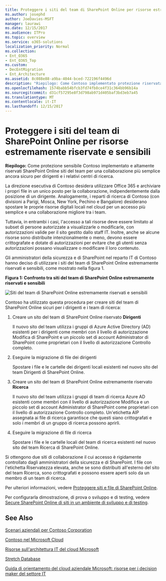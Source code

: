 ```yaml
---
title: Proteggere i siti del team di SharePoint Online per risorse estremamente riservate e sensibili
ms.author: josephd
author: JoeDavies-MSFT
manager: laurawi
ms.date: 12/15/2017
ms.audience: ITPro
ms.topic: overview
ms.service: o365-solutions
localization_priority: Normal
ms.collection:
- Ent_O365
- Ent_O365_Top
ms.custom:
- DecEntMigration
- Ent_Architecture
ms.assetid: 8c088e88-a9ba-4044-bced-722196f4496d
description: "Riepilogo: Come Contoso implementato protezione riservata e altamente riservati siti del team SharePoint Online per più semplice, ancora sicuro, collaborazione dei dirigenti e i relativi centri di ricerca."
ms.openlocfilehash: 1574babb54bfcb3fd74fb8ce4f31c364bb96b14a
ms.sourcegitcommit: d31cf57295e8f3d798ab971d405baf3bd3eb7a45
ms.translationtype: MT
ms.contentlocale: it-IT
ms.lasthandoff: 12/15/2017
---
```

# <a name="secure-sharepoint-online-team-sites-for-sensitive-and-highly-confidential-assets"></a>Proteggere i siti del team di SharePoint Online per risorse estremamente riservate e sensibili

 **Riepilogo:** Come protezione sensibile Contoso implementato e altamente riservati SharePoint Online siti del team per una collaborazione più semplice ancora sicuro per dirigenti e i relativi centri di ricerca.
  
La direzione esecutiva di Contoso desidera utilizzare Office 365 e archiviare i propri file in un unico posto per la collaborazione, indipendentemente dalla posizione di un dirigente. Analogamente, i reparti di ricerca di Contoso (con divisioni a Parigi, Mosca, New York, Pechino e Bangalore) desiderano spostare le proprie risorse digitali locali nel cloud per un accesso più semplice e una collaborazione migliore tra i team.
  
Tuttavia, in entrambi i casi, l'accesso a tali risorse deve essere limitato al subset di persone autorizzate a visualizzarle o modificarle, con autorizzazioni valide per il sito gestito dallo staff IT. Inoltre, anche se alcune risorse sono distribuite intenzionalmente o meno, devono essere crittografate e dotate di autorizzazioni per evitare che gli utenti senza autorizzazioni possano visualizzare o modificare il loro contenuto.
  
Gli amministratori della sicurezza e di SharePoint nel reparto IT di Contoso hanno deciso di utilizzare i siti del team di SharePoint Online estremamente riservati e sensibili, come mostrato nella figura 1.
  
**Figura 1: Confronto tra siti del team di SharePoint Online estremamente riservati e sensibili**

![Siti del team di SharePoint Online estremamente riservati e sensibili](images/Contoso_Poster/SP_Solution.png)
  
Contoso ha utilizzato questa procedura per creare siti del team di SharePoint Online sicuri per i dirigenti e i team di ricerca:
  
1. Creare un sito del team di SharePoint Online riservato **Dirigenti**
    
    Il nuovo sito del team utilizza i gruppi di Azure Active Directory (AD) esistenti per i dirigenti come membri con il livello di autorizzazione Modifica di SharePoint e un piccolo set di account Administrator di SharePoint come proprietari con il livello di autorizzazione Controllo completo.
    
2. Eseguire la migrazione di file dei dirigenti
    
    Spostare i file e le cartelle dei dirigenti locali esistenti nel nuovo sito del team Dirigenti di SharePoint Online.
    
3. Creare un sito del team di SharePoint Online estremamente riservato **Ricerca**
    
    Il nuovo sito del team utilizza i gruppi di team di ricerca Azure AD esistenti come membri con il livello di autorizzazione Modifica e un piccolo set di account Administrator di SharePoint come proprietari con il livello di autorizzazione Controllo completo. Un'etichetta AIP assegnata ai file di ricerca garantisce che questi siano crittografati e solo i membri di un gruppo di ricerca possono aprirli.
    
4. Eseguire la migrazione di file di ricerca
    
    Spostare i file e le cartelle locali del team di ricerca esistenti nel nuovo sito del team Ricerca di SharePoint Online.
    
Si ottengono due siti di collaborazione il cui accesso è rigidamente controllato dagli amministratori della sicurezza e di SharePoint. I file con l'etichetta Riservatezza elevata, anche se sono distribuiti all'esterno del sito del team Ricerca, sono crittografati e possono essere aperti solo da un membro di un team di ricerca.
  
Per ulteriori informazioni, vedere [Proteggere siti e file di SharePoint Online](https://docs.microsoft.com/microsoft-365-enterprise/secure-sharepoint-online-sites-and-files).
  
 Per configurarla dimostrazione, di prova o sviluppo e di testing, vedere [Secure SharePoint Online di siti in un ambiente di sviluppo e di testing](https://docs.microsoft.com/microsoft-365-enterprise/secure-sharepoint-online-sites-dev-test).
  
## <a name="see-also"></a>See Also

[Scenari aziendali per Contoso Corporation](enterprise-scenarios-for-the-contoso-corporation.md)
  
[Contoso nel Microsoft Cloud](contoso-in-the-microsoft-cloud.md)
  
[Risorse sull'architettura IT del cloud Microsoft](microsoft-cloud-it-architecture-resources.md)

[Stretch Database](https://msdn.microsoft.com/library/dn935011.aspx)
  
[Guida di orientamento del cloud aziendale Microsoft: risorse per i decision maker del settore IT](https://sway.com/FJ2xsyWtkJc2taRD)




